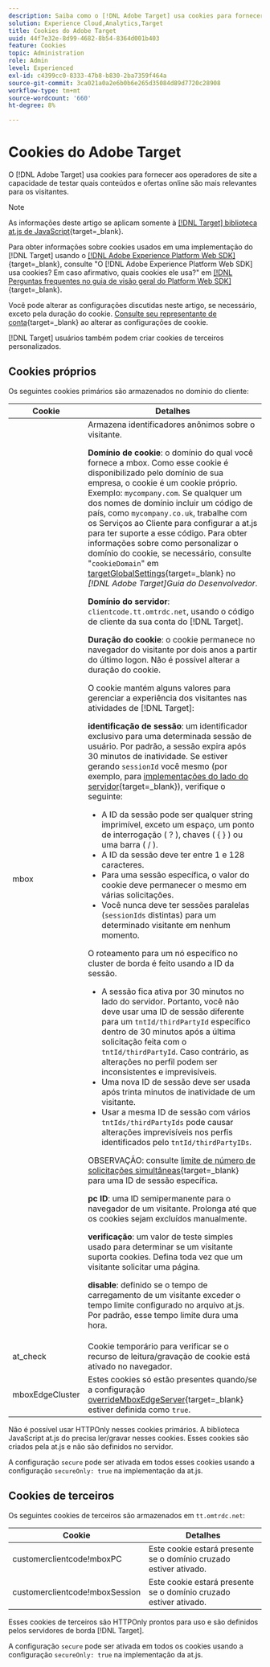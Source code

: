 ```yaml
---
description: Saiba como o [!DNL Adobe Target] usa cookies para fornecer aos operadores de site a capacidade de testar quais conteúdos e ofertas online são mais relevantes para os visitantes.
solution: Experience Cloud,Analytics,Target
title: Cookies do Adobe Target
uuid: 44f7e32e-8d99-4682-8b54-8364d001b403
feature: Cookies
topic: Administration
role: Admin
level: Experienced
exl-id: c4399cc0-8333-47b8-b830-2ba7359f464a
source-git-commit: 3ca021a0a2e6b0b6e265d35084d89d7720c28908
workflow-type: tm+mt
source-wordcount: '660'
ht-degree: 8%

---
```


# Cookies do Adobe Target

O [!DNL Adobe Target] usa cookies para fornecer aos operadores de site a capacidade de testar quais conteúdos e ofertas online são mais relevantes para os visitantes.

>[!NOTE]
>
>As informações deste artigo se aplicam somente à [[!DNL Target] biblioteca at.js de JavaScript](https://experienceleague.adobe.com/docs/target-dev/developer/client-side/at-js-implementation/functions-overview/targetglobalsettings.html){target=_blank}.
>
>Para obter informações sobre cookies usados em uma implementação do [!DNL Target] usando o [[!DNL Adobe Experience Platform Web SDK]](https://experienceleague.adobe.com/docs/experience-platform/edge/home.html){target=_blank}, consulte &quot;O [!DNL Adobe Experience Platform Web SDK] usa cookies? Em caso afirmativo, quais cookies ele usa?&quot; em [[!DNL Perguntas frequentes no guia de visão geral do Platform Web SDK]](https://experienceleague.adobe.com/docs/experience-platform/edge/web-sdk-faq.html){target=_blank}.
>
>Você pode alterar as configurações discutidas neste artigo, se necessário, exceto pela duração do cookie. [Consulte seu representante de conta](https://experienceleague.adobe.com/docs/target/using/cmp-resources-and-contact-information.html){target=_blank} ao alterar as configurações de cookie.
>
>[!DNL Target] usuários também podem criar cookies de terceiros personalizados.

## Cookies próprios

Os seguintes cookies primários são armazenados no domínio do cliente:

| Cookie | Detalhes |
| --- | --- |
| mbox | Armazena identificadores anônimos sobre o visitante.<P>**Domínio de cookie**: o domínio do qual você fornece a mbox. Como esse cookie é disponibilizado pelo domínio de sua empresa, o cookie é um cookie próprio. Exemplo: `mycompany.com`. Se qualquer um dos nomes de domínio incluir um código de país, como `mycompany.co.uk`, trabalhe com os Serviços ao Cliente para configurar a at.js para ter suporte a esse código. Para obter informações sobre como personalizar o domínio do cookie, se necessário, consulte &quot;`cookieDomain`&quot; em [targetGlobalSettings](https://experienceleague.adobe.com/docs/target-dev/developer/client-side/at-js-implementation/functions-overview/targetglobalsettings.html){target=_blank} no *[!DNL Adobe Target]Guia do Desenvolvedor*.<P>**Domínio do servidor**: `clientcode.tt.omtrdc.net`, usando o código de cliente da sua conta do [!DNL Target].<P>**Duração do cookie**: o cookie permanece no navegador do visitante por dois anos a partir do último logon. Não é possível alterar a duração do cookie.<P>O cookie mantém alguns valores para gerenciar a experiência dos visitantes nas atividades de [!DNL Target]:<P>**identificação de sessão**: um identificador exclusivo para uma determinada sessão de usuário. Por padrão, a sessão expira após 30 minutos de inatividade. Se estiver gerando `sessionId` você mesmo (por exemplo, para [implementações do lado do servidor](https://experienceleague.adobe.com/docs/target-dev/developer/server-side/server-side-overview.html){target=_blank}), verifique o seguinte:<ul><li>A ID da sessão pode ser qualquer string imprimível, exceto um espaço, um ponto de interrogação ( ? ), chaves ( { } ) ou uma barra ( / ).</li><li>A ID da sessão deve ter entre 1 e 128 caracteres.</li><li>Para uma sessão específica, o valor do cookie deve permanecer o mesmo em várias solicitações.</li><li>Você nunca deve ter sessões paralelas (`sessionIds` distintas) para um determinado visitante em nenhum momento.</li></ul>O roteamento para um nó específico no cluster de borda é feito usando a ID da sessão.<ul><li>A sessão fica ativa por 30 minutos no lado do servidor. Portanto, você não deve usar uma ID de sessão diferente para um `tntId/thirdPartyId` específico dentro de 30 minutos após a última solicitação feita com o `tntId/thirdPartyId`. Caso contrário, as alterações no perfil podem ser inconsistentes e imprevisíveis.</li><li>Uma nova ID de sessão deve ser usada após trinta minutos de inatividade de um visitante.</li><li>Usar a mesma ID de sessão com vários `tntIds/thirdPartyIds` pode causar alterações imprevisíveis nos perfis identificados pelo `tntId/thirdPartyIDs`.</li></ul>OBSERVAÇÃO: consulte [limite de número de solicitações simultâneas](https://experienceleague.adobe.com/docs/target/using/troubleshoot/target-limits.html?lang=pt-BR#content-delivery){target=_blank} para uma ID de sessão específica.<P>**pc ID**: uma ID semipermanente para o navegador de um visitante. Prolonga até que os cookies sejam excluídos manualmente.<P>**verificação**: um valor de teste simples usado para determinar se um visitante suporta cookies. Defina toda vez que um visitante solicitar uma página.<P>**disable**: definido se o tempo de carregamento de um visitante exceder o tempo limite configurado no arquivo at.js. Por padrão, esse tempo limite dura uma hora. |
| at_check | Cookie temporário para verificar se o recurso de leitura/gravação de cookie está ativado no navegador. |
| mboxEdgeCluster | Estes cookies só estão presentes quando/se a configuração [overrideMboxEdgeServer](https://experienceleague.adobe.com/docs/target-dev/developer/client-side/at-js-implementation/functions-overview/targetglobalsettings.html){target=_blank} estiver definida como `true`. |

Não é possível usar HTTPOnly nesses cookies primários. A biblioteca JavaScript at.js do precisa ler/gravar nesses cookies. Esses cookies são criados pela at.js e não são definidos no servidor.

A configuração `secure` pode ser ativada em todos esses cookies usando a configuração `secureOnly: true` na implementação da at.js.

## Cookies de terceiros

Os seguintes cookies de terceiros são armazenados em `tt.omtrdc.net`:

| Cookie | Detalhes |
| --- | --- |
| customerclientcode!mboxPC | Este cookie estará presente se o domínio cruzado estiver ativado. |
| customerclientcode!mboxSession | Este cookie estará presente se o domínio cruzado estiver ativado. |

Esses cookies de terceiros são HTTPOnly prontos para uso e são definidos pelos servidores de borda [!DNL Target].

A configuração `secure` pode ser ativada em todos os cookies usando a configuração `secureOnly: true` na implementação da at.js.